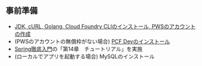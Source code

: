 ## 事前準備

* [JDK, cURL, Golang, Cloud Foundry CLIのインストール, PWSのアカウントの作成](https://github.com/Pivotal-Japan/cf-workshop/blob/master/prerequisite.md)
* (PWSのアカウントの無償枠がない場合) [PCF Devのインストール](https://github.com/Pivotal-Japan/cf-workshop/blob/master/pcf-dev.md)
* [Spring徹底入門](http://bit.ly/spring-book)の「第14章　チュートリアル」を実施
* (ローカルでアプリを起動する場合) MySQLのインストール
